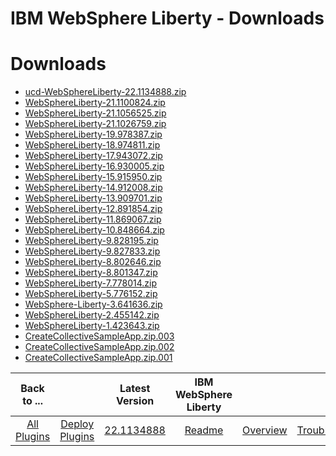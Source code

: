 
IBM WebSphere Liberty - Downloads
=================================

# Downloads
- [ucd-WebSphereLiberty-22.1134888.zip](https://raw.githubusercontent.com/UrbanCode/IBM-UCD-PLUGINS/main/files/WebSphereLiberty/ucd-WebSphereLiberty-22.1134888.zip)
- [WebSphereLiberty-21.1100824.zip](https://raw.githubusercontent.com/UrbanCode/IBM-UCD-PLUGINS/main/files/WebSphereLiberty/WebSphereLiberty-21.1100824.zip)
- [WebSphereLiberty-21.1056525.zip](https://raw.githubusercontent.com/UrbanCode/IBM-UCD-PLUGINS/main/files/WebSphereLiberty/WebSphereLiberty-21.1056525.zip)
- [WebSphereLiberty-21.1026759.zip](https://raw.githubusercontent.com/UrbanCode/IBM-UCD-PLUGINS/main/files/WebSphereLiberty/WebSphereLiberty-21.1026759.zip)
- [WebSphereLiberty-19.978387.zip](https://raw.githubusercontent.com/UrbanCode/IBM-UCD-PLUGINS/main/files/WebSphereLiberty/WebSphereLiberty-19.978387.zip)
- [WebSphereLiberty-18.974811.zip](https://raw.githubusercontent.com/UrbanCode/IBM-UCD-PLUGINS/main/files/WebSphereLiberty/WebSphereLiberty-18.974811.zip)
- [WebSphereLiberty-17.943072.zip](https://raw.githubusercontent.com/UrbanCode/IBM-UCD-PLUGINS/main/files/WebSphereLiberty/WebSphereLiberty-17.943072.zip)
- [WebSphereLiberty-16.930005.zip](https://raw.githubusercontent.com/UrbanCode/IBM-UCD-PLUGINS/main/files/WebSphereLiberty/WebSphereLiberty-16.930005.zip)
- [WebSphereLiberty-15.915950.zip](https://raw.githubusercontent.com/UrbanCode/IBM-UCD-PLUGINS/main/files/WebSphereLiberty/WebSphereLiberty-15.915950.zip)
- [WebSphereLiberty-14.912008.zip](https://raw.githubusercontent.com/UrbanCode/IBM-UCD-PLUGINS/main/files/WebSphereLiberty/WebSphereLiberty-14.912008.zip)
- [WebSphereLiberty-13.909701.zip](https://raw.githubusercontent.com/UrbanCode/IBM-UCD-PLUGINS/main/files/WebSphereLiberty/WebSphereLiberty-13.909701.zip)
- [WebSphereLiberty-12.891854.zip](https://raw.githubusercontent.com/UrbanCode/IBM-UCD-PLUGINS/main/files/WebSphereLiberty/WebSphereLiberty-12.891854.zip)
- [WebSphereLiberty-11.869067.zip](https://raw.githubusercontent.com/UrbanCode/IBM-UCD-PLUGINS/main/files/WebSphereLiberty/WebSphereLiberty-11.869067.zip)
- [WebSphereLiberty-10.848664.zip](https://raw.githubusercontent.com/UrbanCode/IBM-UCD-PLUGINS/main/files/WebSphereLiberty/WebSphereLiberty-10.848664.zip)
- [WebSphereLiberty-9.828195.zip](https://raw.githubusercontent.com/UrbanCode/IBM-UCD-PLUGINS/main/files/WebSphereLiberty/WebSphereLiberty-9.828195.zip)
- [WebSphereLiberty-9.827833.zip](https://raw.githubusercontent.com/UrbanCode/IBM-UCD-PLUGINS/main/files/WebSphereLiberty/WebSphereLiberty-9.827833.zip)
- [WebSphereLiberty-8.802646.zip](https://raw.githubusercontent.com/UrbanCode/IBM-UCD-PLUGINS/main/files/WebSphereLiberty/WebSphereLiberty-8.802646.zip)
- [WebSphereLiberty-8.801347.zip](https://raw.githubusercontent.com/UrbanCode/IBM-UCD-PLUGINS/main/files/WebSphereLiberty/WebSphereLiberty-8.801347.zip)
- [WebSphereLiberty-7.778014.zip](https://raw.githubusercontent.com/UrbanCode/IBM-UCD-PLUGINS/main/files/WebSphereLiberty/WebSphereLiberty-7.778014.zip)
- [WebSphereLiberty-5.776152.zip](https://raw.githubusercontent.com/UrbanCode/IBM-UCD-PLUGINS/main/files/WebSphereLiberty/WebSphereLiberty-5.776152.zip)
- [WebSphere-Liberty-3.641636.zip](https://raw.githubusercontent.com/UrbanCode/IBM-UCD-PLUGINS/main/files/WebSphereLiberty/WebSphere-Liberty-3.641636.zip)
- [WebSphereLiberty-2.455142.zip](https://raw.githubusercontent.com/UrbanCode/IBM-UCD-PLUGINS/main/files/WebSphereLiberty/WebSphereLiberty-2.455142.zip)
- [WebSphereLiberty-1.423643.zip](https://raw.githubusercontent.com/UrbanCode/IBM-UCD-PLUGINS/main/files/WebSphereLiberty/WebSphereLiberty-1.423643.zip)
- [CreateCollectiveSampleApp.zip.003](https://raw.githubusercontent.com/UrbanCode/IBM-UCD-PLUGINS/main/files/WebSphereLiberty/SampleApplications/CreateCollectiveSampleApp.zip.003)
- [CreateCollectiveSampleApp.zip.002](https://raw.githubusercontent.com/UrbanCode/IBM-UCD-PLUGINS/main/files/WebSphereLiberty/SampleApplications/CreateCollectiveSampleApp.zip.002)
- [CreateCollectiveSampleApp.zip.001](https://raw.githubusercontent.com/UrbanCode/IBM-UCD-PLUGINS/main/files/WebSphereLiberty/SampleApplications/CreateCollectiveSampleApp.zip.001)

|Back to ...||Latest Version|IBM WebSphere Liberty |||||
| :---: | :---: | :---: | :---: | :---: | :---: | :---: | :---: |
|[All Plugins](../../index.md)|[Deploy Plugins](../README.md)|[22.1134888](https://raw.githubusercontent.com/UrbanCode/IBM-UCD-PLUGINS/main/files/WebSphereLiberty/ucd-WebSphereLiberty-22.1134888.zip)|[Readme](README.md)|[Overview](overview.md)|[Troubleshooting](troubleshooting.md)|[Usage](usage.md)|[Steps](steps.md)|

